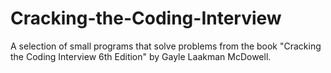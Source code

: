 # Cracking-the-Coding-Interview
A selection of small programs that solve problems from the book "Cracking the Coding Interview 6th Edition" by Gayle Laakman McDowell.
